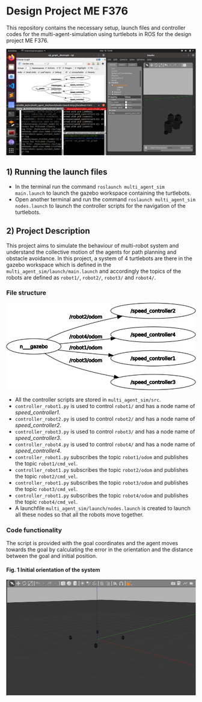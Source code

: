 # Design Project ME F376
This repository contains the necessary setup, launch files and controller codes for the multi-agent-simulation using turtlebots in ROS for the design project ME F376.

![cover_image](https://github.com/AshwinC313/Design_Project_MEF376/blob/main/dop_ss1.png)

## 1) Running the launch files
* In the terminal run the command ``` roslaunch multi_agent_sim main.launch ``` to launch the gazebo workspace containing the turtlebots.
* Open another terminal and run the command ``` roslaunch multi_agent_sim nodes.launch ``` to launch the controller scripts for the navigation of the turtlebots.

## 2) Project Description
This project aims to simulate the behaviour of multi-robot system and understand the collective motion of the agents for path planning and obstacle avoidance. In this project, a system of 4 turtlebots are there in the gazebo workspace which is defined in the ``` multi_agent_sim/launch/main.launch ``` and accordingly the topics of the robots are defined as ```robot1/```, ```robot2/```, ```robot3/``` and  ```robot4/```.

###   File structure
![rqt_graph](https://github.com/AshwinC313/Design_Project_MEF376/blob/main/rqt_gragh1.png)

* All the controller scripts are stored in ```multi_agent_sim/src```.
* ```controller_robot1.py``` is used to control ```robot1/``` and has a node name of _speed_controller1_.
* ```controller_robot2.py``` is used to control ```robot2/``` and has a node name of _speed_controller2_.
* ```controller_robot3.py``` is used to control ```robot3/``` and has a node name of _speed_controller3_.
* ```controller_robot4.py``` is used to control ```robot4/``` and has a node name of _speed_controller4_.
* ```controller_robot1.py``` subscribes the topic ```robot1/odom``` and publishes the topic ```robot1/cmd_vel```.
* ```controller_robot1.py``` subscribes the topic ```robot2/odom``` and publishes the topic ```robot2/cmd_vel```.
* ```controller_robot1.py``` subscribes the topic ```robot3/odom``` and publishes the topic ```robot3/cmd_vel```.
* ```controller_robot1.py``` subscribes the topic ```robot4/odom``` and publishes the topic ```robot4/cmd_vel```.
* A launchfile ```multi_agent_sim/launch/nodes.launch``` is created to launch all these nodes so that all the robots move together.

### Code functionality
The script is provided with the goal coordinates and the agent moves towards the goal by calculating the error in the orientation and the distance between the goal and initial position.

####  Fig. 1 Initial orientation of the system
![initial_orientation](https://github.com/AshwinC313/Design_Project_MEF376/blob/main/initial_orientation.png)



